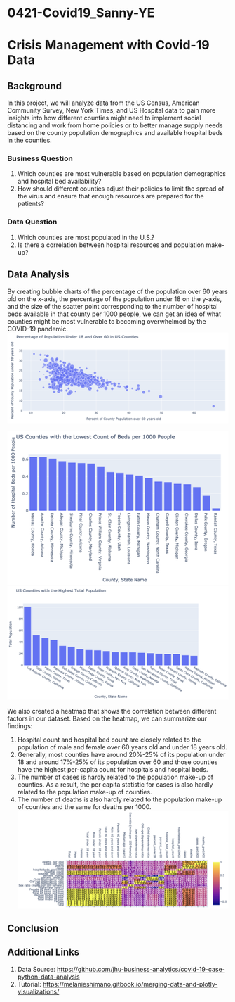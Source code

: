 # 0421-Covid19_Sanny-YE

# Crisis Management with Covid-19 Data
## Background 
In this project, we will analyze data from the US Census, American Community Survey, New York Times, and US Hospital data to gain more insights into how different counties might need to implement social distancing and work from home policies or to better manage supply needs based on the county population demographics and available hospital beds in the counties.

### Business Question
1) Which counties are most vulnerable based on population demographics and hospital bed availability?
2) How should different counties adjust their policies to limit the spread of the virus and ensure that enough resources are prepared for the patients?

### Data Question 
1) Which counties are most populated in the U.S.?
2) Is there a correlation between hospital resources and population make-up?

## Data Analysis
By creating bubble charts of the percentage of the population over 60 years old on the x-axis, the percentage of the population under 18 on the y-axis, and the size of the scatter point corresponding to the number of hospital beds available in that county per 1000 people, we can get an idea of what counties might be most vulnerable to becoming overwhelmed by the COVID-19 pandemic.
![](Bed_counts_per_1000.png)

![](Beds.png)
![](Highest_pop.png)

We also created a heatmap that shows the correlation between different factors in our dataset. Based on the heatmap, we can summarize our findings:
1) Hospital count and hospital bed count are closely related to the population of male and female over 60 years old and under 18 years old. 
2) Generally, most counties have around 20%-25% of its population under 18 and around 17%-25% of its population over 60 and those counties have the highest per-capita count for hospitals and hospital beds. 
3) The number of cases is hardly related to the population make-up of counties. As a result, the per capita statistic for cases is also hardly related to the population make-up of counties.
4) The number of deaths is also hardly related to the population make-up of counties and the same for deaths per 1000.
![](Heatmap.png)


## Conclusion


## Additional Links
1) Data Source: https://github.com/jhu-business-analytics/covid-19-case-python-data-analysis
2) Tutorial: https://melanieshimano.gitbook.io/merging-data-and-plotly-visualizations/
